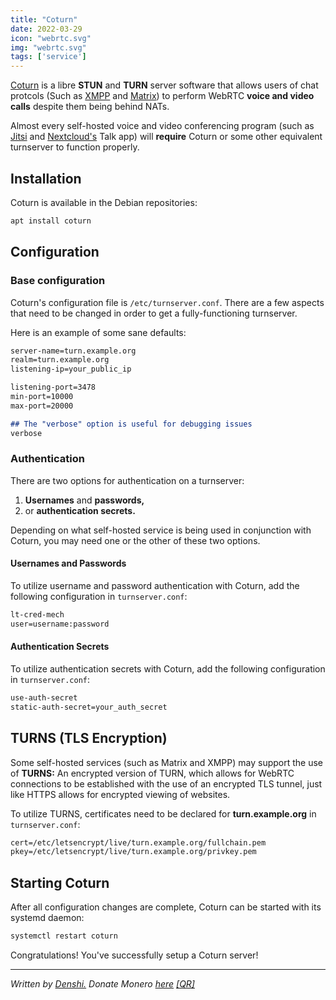 ```yaml
---
title: "Coturn"
date: 2022-03-29
icon: "webrtc.svg"
img: "webrtc.svg"
tags: ['service']
---
```


[Coturn](https://github.com/coturn/coturn) is a libre **STUN** and
**TURN** server software that allows users of chat protcols (Such as
[XMPP](/prosody) and [Matrix](/matrix)) to perform WebRTC **voice
and video calls** despite them being behind NATs.

Almost every self-hosted voice and video conferencing program (such as
[Jitsi](/jitsi) and [Nextcloud\'s](/nextcloud) Talk app) will
**require** Coturn or some other equivalent turnserver to function
properly.

## Installation

Coturn is available in the Debian repositories:

```sh
apt install coturn
```

## Configuration

### Base configuration

Coturn\'s configuration file is `/etc/turnserver.conf`. There are a few
aspects that need to be changed in order to get a fully-functioning
turnserver.

Here is an example of some sane defaults:

```md
server-name=turn.example.org
realm=turn.example.org
listening-ip=your_public_ip

listening-port=3478
min-port=10000
max-port=20000

## The "verbose" option is useful for debugging issues
verbose
```

### Authentication

There are two options for authentication on a turnserver:

1.  **Usernames** and **passwords,**
2.  or **authentication secrets.**

Depending on what self-hosted service is being used in conjunction with
Coturn, you may need one or the other of these two options.

#### Usernames and Passwords

To utilize username and password authentication with Coturn, add the
following configuration in `turnserver.conf`:

```txt
lt-cred-mech
user=username:password
```

#### Authentication Secrets

To utilize authentication secrets with Coturn, add the following
configuration in `turnserver.conf`:

```txt
use-auth-secret
static-auth-secret=your_auth_secret
```

## TURNS (TLS Encryption)

Some self-hosted services (such as Matrix and XMPP) may support the use
of **TURNS:** An encrypted version of TURN, which allows for WebRTC
connections to be established with the use of an encrypted TLS tunnel,
just like HTTPS allows for encrypted viewing of websites.

To utilize TURNS, certificates need to be declared for
**turn.example.org** in `turnserver.conf`:

```txt
cert=/etc/letsencrypt/live/turn.example.org/fullchain.pem
pkey=/etc/letsencrypt/live/turn.example.org/privkey.pem
```

## Starting Coturn

After all configuration changes are complete, Coturn can be started with
its systemd daemon:

```sh
systemctl restart coturn
```

Congratulations! You\'ve successfully setup a Coturn server!

------------------------------------------------------------------------

*Written by [Denshi.](https://denshi.org) Donate Monero
[here](https://denshi.org/donate.html)
[\[QR\]](https://denshi.org/images/monero.jpg)*
